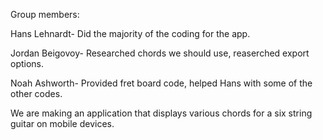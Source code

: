 Group members:

  Hans Lehnardt- Did the majority of the coding for the app. 
  
  Jordan Beigovoy- Researched chords we should use, reaserched export options.
  
  Noah Ashworth- Provided fret board code, helped Hans with some of the other codes.
  
  We are making an application that displays various chords for a six string guitar on mobile devices.
